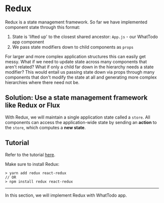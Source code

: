 # Redux

Redux is a state management framework. So far we have implemented component state through this format:
1. State is 'lifted up' to the closest shared ancestor: `App.js` - our WhatTodo app component
2. We pass state modifiers down to child components as `props`

For larger and more complex application structures this can easily get messy. What if we need to update state across many components that aren't related? What if only a child far down in the hierarchy needs a state modifier? This would entail us passing state down via props through many components that don't modify the state at all and generating more complex hierarchies where there need not be.

## Solution: Use a state management framework like Redux or Flux
With Redux, we will maintain a single application state called a `store`. All components can access the application-wide state by sending an **action** to the `store`, which computes a **new state**.

## Tutorial
Refer to the tutorial [here](https://github.com/DED8IRD/NodeReactFullStack/blob/master/2%20React/docs/Redux.md#usage). 

Make sure to install Redux:
```
> yarn add redux react-redux 
// OR 
> npm install redux react-redux
```
___
In this section, we will implement Redux with WhatTodo app.